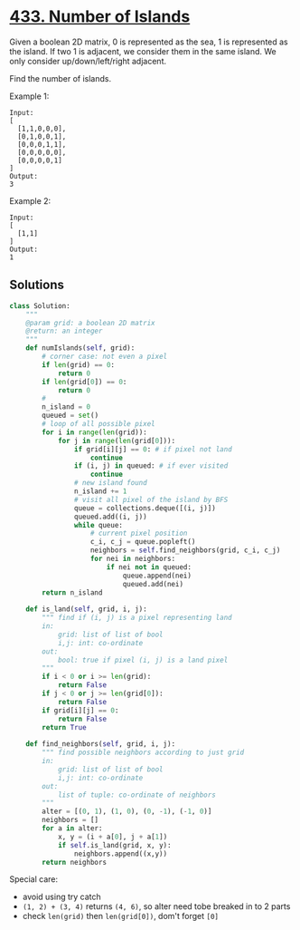 # [433. Number of Islands](https://lintcode.com/problem/number-of-islands/description?_from=ladder&&fromId=1)
Given a boolean 2D matrix, 0 is represented as the sea, 1 is represented as the island. If two 1 is adjacent, we consider them in the same island. We only consider up/down/left/right adjacent.

Find the number of islands.

Example 1:
```
Input:
[
  [1,1,0,0,0],
  [0,1,0,0,1],
  [0,0,0,1,1],
  [0,0,0,0,0],
  [0,0,0,0,1]
]
Output:
3
```
Example 2:
```
Input:
[
  [1,1]
]
Output:
1
```
## Solutions
```python
class Solution:
    """
    @param grid: a boolean 2D matrix
    @return: an integer
    """
    def numIslands(self, grid):
        # corner case: not even a pixel
        if len(grid) == 0:
            return 0
        if len(grid[0]) == 0:
            return 0
        #
        n_island = 0
        queued = set()
        # loop of all possible pixel
        for i in range(len(grid)):
            for j in range(len(grid[0])):
                if grid[i][j] == 0: # if pixel not land
                    continue
                if (i, j) in queued: # if ever visited
                    continue
                # new island found
                n_island += 1
                # visit all pixel of the island by BFS
                queue = collections.deque([(i, j)])
                queued.add((i, j))
                while queue:
                    # current pixel position
                    c_i, c_j = queue.popleft()
                    neighbors = self.find_neighbors(grid, c_i, c_j)
                    for nei in neighbors:
                        if nei not in queued:
                            queue.append(nei)
                            queued.add(nei)
        return n_island
        
    def is_land(self, grid, i, j):
        """ find if (i, j) is a pixel representing land
        in:
            grid: list of list of bool
            i,j: int: co-ordinate
        out:
            bool: true if pixel (i, j) is a land pixel
        """
        if i < 0 or i >= len(grid):
            return False
        if j < 0 or j >= len(grid[0]):
            return False
        if grid[i][j] == 0:
            return False
        return True
            
    def find_neighbors(self, grid, i, j):
        """ find possible neighbors according to just grid
        in:
            grid: list of list of bool
            i,j: int: co-ordinate
        out:
            list of tuple: co-ordinate of neighbors
        """
        alter = [(0, 1), (1, 0), (0, -1), (-1, 0)]
        neighbors = []
        for a in alter:
            x, y = (i + a[0], j + a[1])
            if self.is_land(grid, x, y):
                neighbors.append((x,y))
        return neighbors
```

Special care:
- avoid using try catch
- ```(1, 2) + (3, 4)``` returns ```(4, 6)```, so alter need tobe breaked in to 2 parts
- check ```len(grid)``` then ```len(grid[0])```, dom't forget ```[0]```